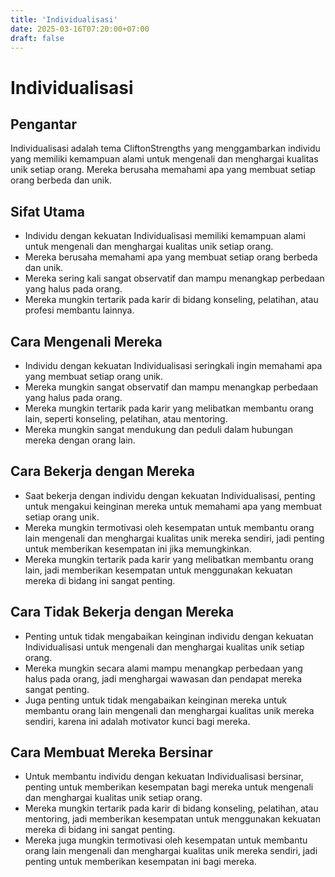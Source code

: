 ```yaml
---
title: 'Individualisasi'
date: 2025-03-16T07:20:00+07:00
draft: false
---
```


# Individualisasi

## Pengantar

Individualisasi adalah tema CliftonStrengths yang menggambarkan individu yang memiliki kemampuan alami untuk mengenali dan menghargai kualitas unik setiap orang. Mereka berusaha memahami apa yang membuat setiap orang berbeda dan unik.

## Sifat Utama

- Individu dengan kekuatan Individualisasi memiliki kemampuan alami untuk mengenali dan menghargai kualitas unik setiap orang.
- Mereka berusaha memahami apa yang membuat setiap orang berbeda dan unik.
- Mereka sering kali sangat observatif dan mampu menangkap perbedaan yang halus pada orang.
- Mereka mungkin tertarik pada karir di bidang konseling, pelatihan, atau profesi membantu lainnya.

## Cara Mengenali Mereka

- Individu dengan kekuatan Individualisasi seringkali ingin memahami apa yang membuat setiap orang unik.
- Mereka mungkin sangat observatif dan mampu menangkap perbedaan yang halus pada orang.
- Mereka mungkin tertarik pada karir yang melibatkan membantu orang lain, seperti konseling, pelatihan, atau mentoring.
- Mereka mungkin sangat mendukung dan peduli dalam hubungan mereka dengan orang lain.

## Cara Bekerja dengan Mereka

- Saat bekerja dengan individu dengan kekuatan Individualisasi, penting untuk mengakui keinginan mereka untuk memahami apa yang membuat setiap orang unik.
- Mereka mungkin termotivasi oleh kesempatan untuk membantu orang lain mengenali dan menghargai kualitas unik mereka sendiri, jadi penting untuk memberikan kesempatan ini jika memungkinkan.
- Mereka mungkin tertarik pada karir yang melibatkan membantu orang lain, jadi memberikan kesempatan untuk menggunakan kekuatan mereka di bidang ini sangat penting.

## Cara Tidak Bekerja dengan Mereka

- Penting untuk tidak mengabaikan keinginan individu dengan kekuatan Individualisasi untuk mengenali dan menghargai kualitas unik setiap orang.
- Mereka mungkin secara alami mampu menangkap perbedaan yang halus pada orang, jadi menghargai wawasan dan pendapat mereka sangat penting.
- Juga penting untuk tidak mengabaikan keinginan mereka untuk membantu orang lain mengenali dan menghargai kualitas unik mereka sendiri, karena ini adalah motivator kunci bagi mereka.

## Cara Membuat Mereka Bersinar

- Untuk membantu individu dengan kekuatan Individualisasi bersinar, penting untuk memberikan kesempatan bagi mereka untuk mengenali dan menghargai kualitas unik setiap orang.
- Mereka mungkin tertarik pada karir di bidang konseling, pelatihan, atau mentoring, jadi memberikan kesempatan untuk menggunakan kekuatan mereka di bidang ini sangat penting.
- Mereka juga mungkin termotivasi oleh kesempatan untuk membantu orang lain mengenali dan menghargai kualitas unik mereka sendiri, jadi penting untuk memberikan kesempatan ini bagi mereka.
